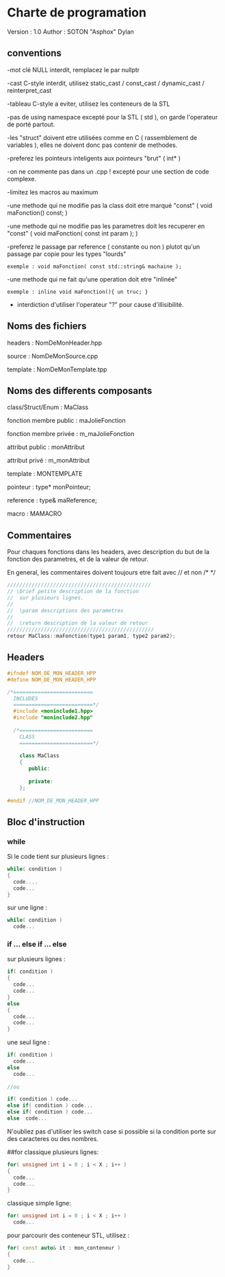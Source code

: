 # Charte de programation

Version : 1.0
Author : SOTON "Asphox" Dylan

## conventions 
-mot clé NULL interdit, remplacez le par nullptr

-cast C-style interdit, utilisez static_cast / const_cast / dynamic_cast / reinterpret_cast

-tableau C-style a eviter, utilisez les conteneurs de la STL

-pas de using namespace excepté pour la STL ( std ), on garde l'operateur de porté partout.

-les "struct" doivent etre utilisées comme en C ( rassemblement de variables ), elles ne doivent donc pas contenir de methodes.

-preferez les pointeurs inteligents aux pointeurs "brut" ( int* )

-on ne commente pas dans un .cpp ! excepté pour une section de code complexe.

-limitez les macros au maximum

-une methode qui ne modifie pas la class doit etre marqué "const" ( void maFonction() const; )

-une methode qui ne modifie pas les parametres doit les recuperer en "const" ( void maFonction( const int param ); )

-preferez le passage par reference ( constante ou non ) plutot qu'un passage par copie pour les types "lourds"

    exemple : void maFonction( const std::string& machaine );
    
-une methode qui ne fait qu'une operation doit etre "inlinée"

    exemple : inline void maFonction(){ un truc; }
    
- interdiction d'utiliser l'operateur "?" pour cause d'illisibilité.



## Noms des fichiers

headers : NomDeMonHeader.hpp

source : NomDeMonSource.cpp

template : NomDeMonTemplate.tpp

## Noms des differents composants

class/Struct/Enum : MaClass

fonction membre public :    maJolieFonction

fonction membre privée :    m_maJolieFonction

attribut public :           monAttribut

attribut privé :            m_monAttribut

template :                  MONTEMPLATE

pointeur :                  type* monPointeur;

reference :                 type& maReference;

macro :                     MAMACRO

## Commentaires
Pour chaques fonctions dans les headers, avec description du but de la fonction
des parametres, et de la valeur de retour.

En general, les commentaires doivent toujours etre fait avec // et non /*  */

```cpp
///////////////////////////////////////////////
// \brief petite description de la fonction
//  sur plusieurs lignes.
//
//  \param descriptions des parametres
//
//  \return description de la valeur de retour
////////////////////////////////////////////////
retour MaClass::maFonction(type1 param1, type2 param2);
```


## Headers

```cpp
#ifndef NOM_DE_MON_HEADER_HPP
#define NOM_DE_MON_HEADER_HPP

/*==========================
  INCLUDES
  ==========================*/
  #include <moninclude1.hpp>
  #include "moninclude2.hpp"
  
  /*========================
    CLASS
    ========================*/
    
    class MaClass
    {
       public:
       
       private:
    };
    
#endif //NOM_DE_MON_HEADER_HPP
```
## Bloc d'instruction
### while
Si le code tient sur plusieurs lignes : 
```cpp
while( condition )
{
  code....
  code...
}
```
sur une ligne : 
```cpp
while( condition )
  code...
```
### if ... else if ... else
sur plusieurs lignes : 
```cpp
if( condition )
{
  code...
  code...
}
else
{
  code...
  code...
}
```
une seul ligne : 
```cpp
if( condition )
  code...
else
  code...
  
//ou

if( condition ) code...
else if( condition ) code...
else if( condition ) code...
else  code...
```
N'oubliez pas d'utiliser les switch case si possible si la condition porte sur des caracteres ou des nombres.

##for
classique plusieurs lignes: 
```cpp
for( unsigned int i = 0 ; i < X ; i++ )
{
  code...
  code...
}
```
classique simple ligne: 
```cpp
for( unsigned int i = 0 ; i < X ; i++ )
  code...
```
pour parcourir des conteneur STL, utilisez : 
```cpp
for( const auto& it : mon_conteneur )
{
  code...
}

```

